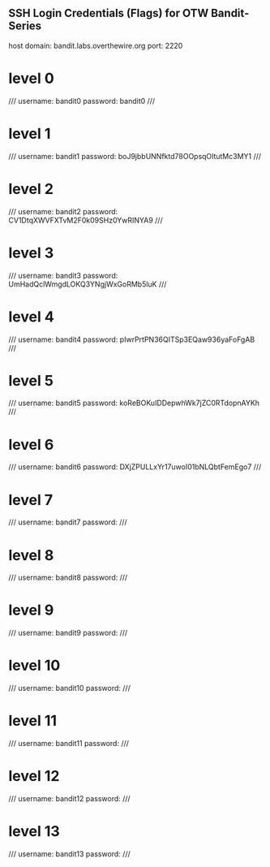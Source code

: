 

## SSH Login Credentials (Flags) for OTW Bandit-Series

host
domain: bandit.labs.overthewire.org
port: 2220


# level 0
///
username: bandit0
password: bandit0
///

# level 1
///
username: bandit1
password: boJ9jbbUNNfktd78OOpsqOltutMc3MY1
///

# level 2
///
username: bandit2
password: CV1DtqXWVFXTvM2F0k09SHz0YwRINYA9
///

# level 3
///
username: bandit3
password: UmHadQclWmgdLOKQ3YNgjWxGoRMb5luK
///

# level 4
///
username: bandit4
password: pIwrPrtPN36QITSp3EQaw936yaFoFgAB
///

# level 5
///
username: bandit5
password: koReBOKuIDDepwhWk7jZC0RTdopnAYKh
///

# level 6
///
username: bandit6
password: DXjZPULLxYr17uwoI01bNLQbtFemEgo7
///

# level 7
///
username: bandit7
password: 
///

# level 8
///
username: bandit8
password: 
///

# level 9
///
username: bandit9
password: 
///

# level 10
///
username: bandit10
password: 
///

# level 11
///
username: bandit11
password: 
///

# level 12
///
username: bandit12
password: 
///

# level 13
///
username: bandit13
password: 
///